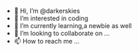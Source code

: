 - 👋 Hi, I’m @darkerskies
- 👀 I’m interested in coding
- 🌱 I’m currently learning,a newbie as well
- 💞️ I’m looking to collaborate on ...
- 📫 How to reach me ...

<!---
darkerskies/darkerskies is a ✨ special ✨ repository because its `README.md` (this file) appears on your GitHub profile.
You can click the Preview link to take a look at your changes.
--->
